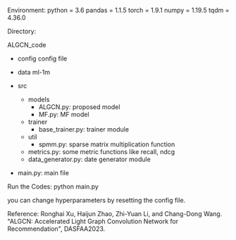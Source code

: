 Environment:
  python = 3.6
  pandas = 1.1.5
  torch = 1.9.1
  numpy = 1.19.5
  tqdm = 4.36.0


Directory:

ALGCN_code
- config
  config file

- data
  ml-1m

- src
  - models
    - ALGCN.py: proposed model
    - MF.py: MF model
  - trainer
    - base_trainer.py: trainer module
  - util
    - spmm.py: sparse matrix multiplication function
  - metrics.py: some metric functions like recall, ndcg
  - data_generator.py: date generator module

- main.py: main file


Run the Codes:
python main.py

you can change hyperparameters by resetting the config file.

Reference:
Ronghai Xu, Haijun Zhao, Zhi-Yuan Li, and Chang-Dong Wang. "ALGCN: Accelerated Light Graph Convolution Network for Recommendation", DASFAA2023.

